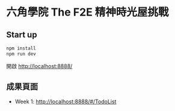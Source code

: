 # 六角學院 The F2E 精神時光屋挑戰

## Start up

```bash
npm install
npm run dev
```

開啟 [http://localhost:8888/](http://localhost:8888/)

## 成果頁面

- Week 1: [http://localhost:8888/#/TodoList](http://localhost:8888/#/TodoList)
